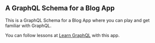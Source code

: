 ## A GraphQL Schema for a Blog App

This is a GraphQL Schema for a Blog App where you can play and get familiar with GraphQL.

You can follow lessons at [Learn GraphQL](https://learngraphql.com) with this app.


